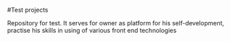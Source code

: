#Test projects

Repository for test. It serves for owner as platform for his self-development, practise his skills in using of various front end technologies